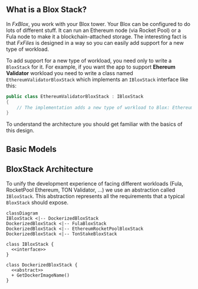 ## What is a ‌Blox Stack?
In *FxBlox*, you work with your Blox tower. Your Blox can be configured to do lots of different stuff. It can run an Ethereum node (via Rocket Pool) or a Fula node to make it a blockchain-attached storage.
The interesting fact is that *FxFiles* is designed in a way so you can easily add support for a new type of workload. 

To add support for a new type of workload, you need only to write a `BloxStack` for it. For example, if you want the app to support **Ehereum Validator** workload you need to write a class named `EthereumValidatorBloxStack` which implements an `IBloxStack` interface like this:

```csharp
public class EthereumValidatorBloxStack : IBloxStack
{
    // The implementation adds a new type of workload to Blox: Ethereum Validator
}
```

To understand the architecture you should get familiar with the basics of this design.

## Basic Models

## BloxStack Architecture
To unify the development experience of facing different workloads (Fula, RocketPool Ethereum, TON Validator, ...) we use an abstraction called `IBloxStack`. This abstraction represents all the requirements that a typical `BloxStack` should expose.

```mermaid
classDiagram
IBloxStack <|-- DockerizedBloxStack
DockerizedBloxStack <|-- FulaBloxStack
DockerizedBloxStack <|-- EthereumRocketPoolBloxStack
DockerizedBloxStack <|-- TonStakeBloxStack

class IBloxStack {
  <<interface>>
}

class DockerizedBloxStack {
  <<abstract>>
  + GetDockerImageName()
}
```
